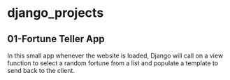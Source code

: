 # django_projects

## 01-Fortune Teller App

In this small app whenever the website is loaded, Django will call on a view function to select a random fortune from a list and populate a template to send back to the client.
